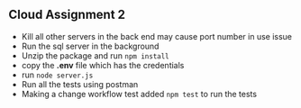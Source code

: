 ## Cloud Assignment 2 

 - Kill all other servers in the back end may cause port number in use issue
 - Run the sql server in the background
 - Unzip the package and run `npm install`
 - copy the **.env** file which has the credentials 
 - run `node server.js`
 - Run all the tests using postman
 - Making a change workflow test added `npm test` to run the tests
